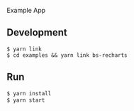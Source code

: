 Example App

## Development

```
$ yarn link
$ cd examples && yarn link bs-recharts
```

## Run

```sh
$ yarn install
$ yarn start
```
